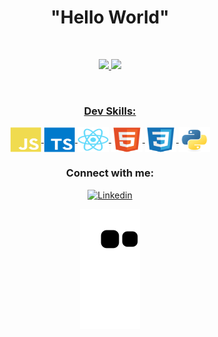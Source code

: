 <h1 align="center">"Hello World"</h1>
<br>
<div>
<p align="center">
  <a href="https://github.com/WellesleyMussolini/" >
  <img height="180em" 
  src="https://github-readme-stats.vercel.app/api?username=wellesleymussolini&show_icons=false&theme=dark&include_all_commits=true&count_private=true" />
  <img height="180em" src="https://github-readme-stats.vercel.app/api/top-langs/?username=wellesleymussolini&layout=compact&langs_count=20&theme=dark" />
</p>
</div>

<div style="display: inline_block"><br>
<h3 align="center">Dev Skills:</h3>
<p align="center">

<a href="https://developer.mozilla.org/en-US/docs/Web/JavaScript">
  <img align="center" alt="JS" height="40" width="50" src="https://raw.githubusercontent.com/devicons/devicon/master/icons/javascript/javascript-plain.svg" />
</a>

<a href="https://www.typescriptlang.org/">
  <img  align="center" alt="TS" height="40" width="50" src="https://raw.githubusercontent.com/devicons/devicon/master/icons/typescript/typescript-plain.svg" />
</a>

<a href="https://reactjs.org/">
  <img align="center" alt="REACT" height="40" width="50" src="https://raw.githubusercontent.com/devicons/devicon/master/icons/react/react-original.svg" />
</a>
  
<a href="https://developer.mozilla.org/pt-BR/docs/Web/HTML"> 
  <img  align="center" alt="HTML" height="40" width="50" src="https://raw.githubusercontent.com/devicons/devicon/master/icons/html5/html5-original.svg" />
</a>
  
<a href="https://developer.mozilla.org/pt-BR/docs/Web/CSS"> 
  <img align="center" alt="CSS" height="40" width="50" src="https://raw.githubusercontent.com/devicons/devicon/master/icons/css3/css3-original.svg" />
</a>

<a href="https://www.python.org/"> 
  <img  align="center" alt="PY" height="40" width="50" src="https://raw.githubusercontent.com/devicons/devicon/master/icons/python/python-original.svg" />
</a>
</p>
</div>

<div>
<h3 align="center">Connect with me:</h3>
<p align="center">
<a href="https://www.linkedin.com/in/wellesleymussolini/" target="blank">
<img src="https://camo.githubusercontent.com/c00f87aeebbec37f3ee0857cc4c20b21fefde8a96caf4744383ebfe44a47fe3f/68747470733a2f2f696d672e736869656c64732e696f2f62616467652f2d4c696e6b6564496e2d2532333030373742353f7374796c653d666f722d7468652d6261646765266c6f676f3d6c696e6b6564696e266c6f676f436f6c6f723d7768697465" alt="Linkedin" />
</a>
</p>
</div>

<div>
<p align="center">
  <img src="https://github.com/rafaballerini/rafaballerini/raw/output/github-contribution-grid-snake.svg" alt="Snake animation" style="max-width: 100%;" />
</p>
</div>

